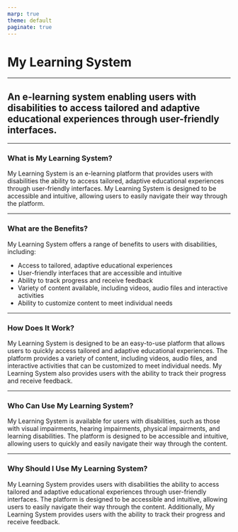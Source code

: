 ```yaml
---
marp: true
theme: default
paginate: true
---
```

# My Learning System
---
## An e-learning system enabling users with disabilities to access tailored and adaptive educational experiences through user-friendly interfaces.

---
### What is My Learning System?
My Learning System is an e-learning platform that provides users with disabilities the ability to access tailored, adaptive educational experiences through user-friendly interfaces. My Learning System is designed to be accessible and intuitive, allowing users to easily navigate their way through the platform.

---
### What are the Benefits?
My Learning System offers a range of benefits to users with disabilities, including:
- Access to tailored, adaptive educational experiences
- User-friendly interfaces that are accessible and intuitive
- Ability to track progress and receive feedback
- Variety of content available, including videos, audio files and interactive activities
- Ability to customize content to meet individual needs

---
### How Does It Work?
My Learning System is designed to be an easy-to-use platform that allows users to quickly access tailored and adaptive educational experiences. The platform provides a variety of content, including videos, audio files, and interactive activities that can be customized to meet individual needs. My Learning System also provides users with the ability to track their progress and receive feedback.

---
### Who Can Use My Learning System?
My Learning System is available for users with disabilities, such as those with visual impairments, hearing impairments, physical impairments, and learning disabilities. The platform is designed to be accessible and intuitive, allowing users to quickly and easily navigate their way through the content.

---
### Why Should I Use My Learning System?
My Learning System provides users with disabilities the ability to access tailored and adaptive educational experiences through user-friendly interfaces. The platform is designed to be accessible and intuitive, allowing users to easily navigate their way through the content. Additionally, My Learning System provides users with the ability to track their progress and receive feedback.
  
